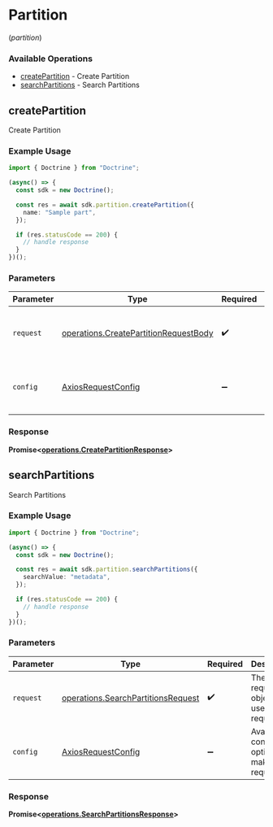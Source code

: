# Partition
(*partition*)

### Available Operations

* [createPartition](#createpartition) - Create Partition
* [searchPartitions](#searchpartitions) - Search Partitions

## createPartition

Create Partition

### Example Usage

```typescript
import { Doctrine } from "Doctrine";

(async() => {
  const sdk = new Doctrine();

  const res = await sdk.partition.createPartition({
    name: "Sample part",
  });

  if (res.statusCode == 200) {
    // handle response
  }
})();
```

### Parameters

| Parameter                                                                                      | Type                                                                                           | Required                                                                                       | Description                                                                                    |
| ---------------------------------------------------------------------------------------------- | ---------------------------------------------------------------------------------------------- | ---------------------------------------------------------------------------------------------- | ---------------------------------------------------------------------------------------------- |
| `request`                                                                                      | [operations.CreatePartitionRequestBody](../../models/operations/createpartitionrequestbody.md) | :heavy_check_mark:                                                                             | The request object to use for the request.                                                     |
| `config`                                                                                       | [AxiosRequestConfig](https://axios-http.com/docs/req_config)                                   | :heavy_minus_sign:                                                                             | Available config options for making requests.                                                  |


### Response

**Promise<[operations.CreatePartitionResponse](../../models/operations/createpartitionresponse.md)>**


## searchPartitions

Search Partitions

### Example Usage

```typescript
import { Doctrine } from "Doctrine";

(async() => {
  const sdk = new Doctrine();

  const res = await sdk.partition.searchPartitions({
    searchValue: "metadata",
  });

  if (res.statusCode == 200) {
    // handle response
  }
})();
```

### Parameters

| Parameter                                                                                | Type                                                                                     | Required                                                                                 | Description                                                                              |
| ---------------------------------------------------------------------------------------- | ---------------------------------------------------------------------------------------- | ---------------------------------------------------------------------------------------- | ---------------------------------------------------------------------------------------- |
| `request`                                                                                | [operations.SearchPartitionsRequest](../../models/operations/searchpartitionsrequest.md) | :heavy_check_mark:                                                                       | The request object to use for the request.                                               |
| `config`                                                                                 | [AxiosRequestConfig](https://axios-http.com/docs/req_config)                             | :heavy_minus_sign:                                                                       | Available config options for making requests.                                            |


### Response

**Promise<[operations.SearchPartitionsResponse](../../models/operations/searchpartitionsresponse.md)>**

